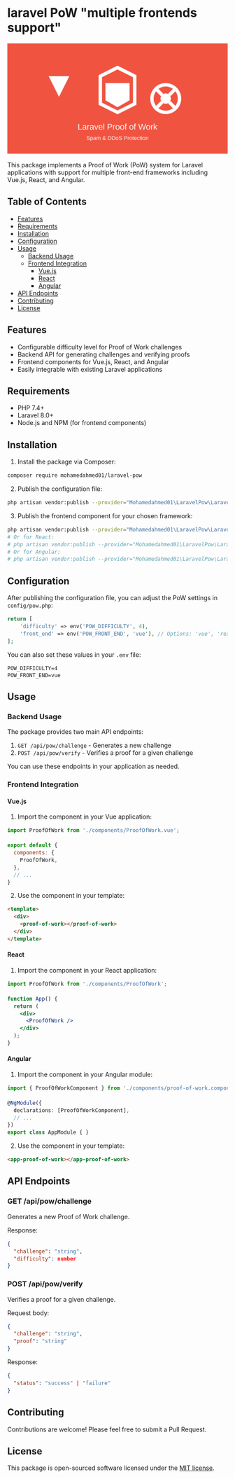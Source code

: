 # laravel PoW "multiple frontends support"

<p align="center">
  <img src="laravel-pow.svg" alt="Laravel Proof of Work" width="600">
</p>

This package implements a Proof of Work (PoW) system for Laravel applications with support for multiple front-end frameworks including Vue.js, React, and Angular.

## Table of Contents

- [Features](#features)
- [Requirements](#requirements)
- [Installation](#installation)
- [Configuration](#configuration)
- [Usage](#usage)
  - [Backend Usage](#backend-usage)
  - [Frontend Integration](#frontend-integration)
    - [Vue.js](#vuejs)
    - [React](#react)
    - [Angular](#angular)
- [API Endpoints](#api-endpoints)
- [Contributing](#contributing)
- [License](#license)

## Features

- Configurable difficulty level for Proof of Work challenges
- Backend API for generating challenges and verifying proofs
- Frontend components for Vue.js, React, and Angular
- Easily integrable with existing Laravel applications

## Requirements

- PHP 7.4+
- Laravel 8.0+
- Node.js and NPM (for frontend components)

## Installation

1. Install the package via Composer:

```bash
composer require mohamedahmed01/laravel-pow
```

2. Publish the configuration file:

```bash
php artisan vendor:publish --provider="Mohamedahmed01\LaravelPow\LaravelPowServiceProvider" --tag="config"
```

3. Publish the frontend component for your chosen framework:

```bash
php artisan vendor:publish --provider="Mohamedahmed01\LaravelPow\LaravelPowServiceProvider" --tag="vue-component"
# Or for React:
# php artisan vendor:publish --provider="Mohamedahmed01\LaravelPow\LaravelPowServiceProvider" --tag="react-component"
# Or for Angular:
# php artisan vendor:publish --provider="Mohamedahmed01\LaravelPow\LaravelPowServiceProvider" --tag="angular-component"
```

## Configuration

After publishing the configuration file, you can adjust the PoW settings in `config/pow.php`:

```php
return [
    'difficulty' => env('POW_DIFFICULTY', 4),
    'front_end' => env('POW_FRONT_END', 'vue'), // Options: 'vue', 'react', 'angular'
];
```

You can also set these values in your `.env` file:

```
POW_DIFFICULTY=4
POW_FRONT_END=vue
```

## Usage

### Backend Usage

The package provides two main API endpoints:

1. `GET /api/pow/challenge` - Generates a new challenge
2. `POST /api/pow/verify` - Verifies a proof for a given challenge

You can use these endpoints in your application as needed.

### Frontend Integration

#### Vue.js

1. Import the component in your Vue application:

```javascript
import ProofOfWork from './components/ProofOfWork.vue';

export default {
  components: {
    ProofOfWork,
  },
  // ...
}
```

2. Use the component in your template:

```html
<template>
  <div>
    <proof-of-work></proof-of-work>
  </div>
</template>
```

#### React

1. Import the component in your React application:

```jsx
import ProofOfWork from './components/ProofOfWork';

function App() {
  return (
    <div>
      <ProofOfWork />
    </div>
  );
}
```

#### Angular

1. Import the component in your Angular module:

```typescript
import { ProofOfWorkComponent } from './components/proof-of-work.component';

@NgModule({
  declarations: [ProofOfWorkComponent],
  // ...
})
export class AppModule { }
```

2. Use the component in your template:

```html
<app-proof-of-work></app-proof-of-work>
```

## API Endpoints

### GET /api/pow/challenge

Generates a new Proof of Work challenge.

Response:
```json
{
  "challenge": "string",
  "difficulty": number
}
```

### POST /api/pow/verify

Verifies a proof for a given challenge.

Request body:
```json
{
  "challenge": "string",
  "proof": "string"
}
```

Response:
```json
{
  "status": "success" | "failure"
}
```

## Contributing

Contributions are welcome! Please feel free to submit a Pull Request.

## License

This package is open-sourced software licensed under the [MIT license](https://opensource.org/licenses/MIT).